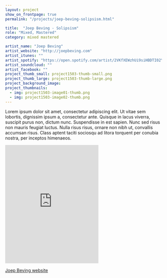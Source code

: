 ```yaml
---
layout: project
show_on_frontpage: true
permalink: "/projects/joep-beving-solipsism.html"

title:  "Joep Beving - Solipsism"
role: "Mixed, Mastered"
category: mixed mastered

artist_name: "Joep Beving"
artist_website: "http://joepbeving.com"
artist_itunes: ""
artist_spotify: "https://open.spotify.com/artist/2VKfXEWzhUi9siHBDTI02Y"
artist_soundcloud: ""
artist_facebook: ""
project_thumb_small: project1503-thumb-small.png
project_thumb_large: project1503-thumb-large.png
project_background_image:
project_thumbnails:
  - img: project1503-image01-thumb.png
  - img: project1503-image02-thumb.png
---
```


Lorem ipsum dolor sit amet, consectetur adipiscing elit. Ut vitae sem lobortis, dignissim ipsum a, consectetur ante. Quisque in lacus viverra, suscipit purus non, dictum nunc. Suspendisse in est sapien. Nunc sed risus non mauris feugiat luctus. Nulla risus risus, ornare non nibh ut, convallis accumsan risus. Class aptent taciti sociosqu ad litora torquent per conubia nostra, per inceptos himenaeos.

<iframe src="https://open.spotify.com/embed/album/5TcA1sF3FI2GLUt0gggxVC" width="300" height="380" frameborder="0" allowtransparency="true"></iframe>

[Joep Beving website](http://joepbeving.com)
